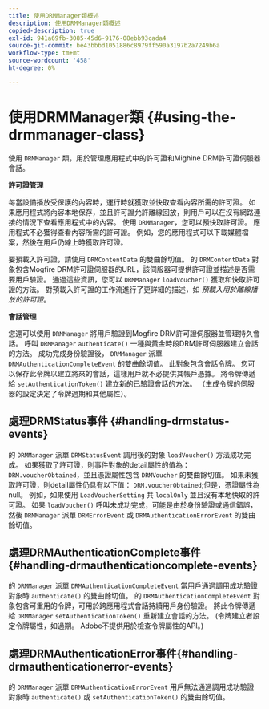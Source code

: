 ```yaml
---
title: 使用DRMManager類概述
description: 使用DRMManager類概述
copied-description: true
exl-id: 941a69fb-3085-45d6-9176-08ebb93cada4
source-git-commit: be43bbbd1051886c8979ff590a3197b2a7249b6a
workflow-type: tm+mt
source-wordcount: '458'
ht-degree: 0%

---
```


# 使用DRMManager類 {#using-the-drmmanager-class}

使用 `DRMManager` 類，用於管理應用程式中的許可證和Mighine DRM許可證伺服器會話。

**許可證管理**

每當設備播放受保護的內容時，運行時就獲取並快取查看內容所需的許可證。 如果應用程式將內容本地保存，並且許可證允許離線回放，則用戶可以在沒有網路連接的情況下查看應用程式中的內容。 使用 `DRMManager`，您可以預快取許可證。 應用程式不必獲得查看內容所需的許可證。 例如，您的應用程式可以下載媒體檔案，然後在用戶仍線上時獲取許可證。

要預載入許可證，請使用 `DRMContentData` 的雙曲餘切值。 的 `DRMContentData` 對象包含Mogfire DRM許可證伺服器的URL，該伺服器可提供許可證並描述是否需要用戶驗證。 通過這些資訊，您可以 `DRMManager` `loadVoucher()` 獲取和快取許可證的方法。 對預載入許可證的工作流進行了更詳細的描述，如 *預載入用於離線播放的許可證*。

**會話管理**

您還可以使用 `DRMManager` 將用戶驗證到Mogfire DRM許可證伺服器並管理持久會話。 呼叫 `DRMManager` `authenticate()` 一種與黃金時段DRM許可伺服器建立會話的方法。 成功完成身份驗證後， `DRMManager` 派單 `DRMAuthenticationCompleteEvent` 的雙曲餘切值。 此對象包含會話令牌。 您可以保存此令牌以建立將來的會話，這樣用戶就不必提供其帳戶憑據。 將令牌傳遞給 `setAuthenticationToken()` 建立新的已驗證會話的方法。 （生成令牌的伺服器的設定決定了令牌過期和其他屬性）。

## 處理DRMStatus事件 {#handling-drmstatus-events}

的 `DRMManager` 派單 `DRMStatusEvent` 調用後的對象 `loadVoucher()` 方法成功完成。 如果獲取了許可證，則事件對象的detail屬性的值為： `DRM.voucherObtained`，並且憑證屬性包含 `DRMVoucher` 的雙曲餘切值。 如果未獲取許可證，則detail屬性仍具有以下值： `DRM.voucherObtained`;但是，憑證屬性為null。 例如，如果使用 `LoadVoucherSetting` 共 `localOnly` 並且沒有本地快取的許可證。 如果 `loadVoucher()` 呼叫未成功完成，可能是由於身份驗證或通信錯誤，然後 `DRMManager` 派單 `DRMErrorEvent` 或 `DRMAuthenticationErrorEvent` 的雙曲餘切值。

## 處理DRMAuthenticationComplete事件{#handling-drmauthenticationcomplete-events}

的 `DRMManager` 派單 `DRMAuthenticationCompleteEvent` 當用戶通過調用成功驗證對象時 `authenticate()` 的雙曲餘切值。 的 `DRMAuthenticationCompleteEvent` 對象包含可重用的令牌，可用於跨應用程式會話持續用戶身份驗證。 將此令牌傳遞給 `DRMManager` `setAuthenticationToken()` 重新建立會話的方法。 (令牌建立者設定令牌屬性，如過期。 Adobe不提供用於檢查令牌屬性的API。)

## 處理DRMAuthenticationError事件{#handling-drmauthenticationerror-events}

的 `DRMManager` 派單 `DRMAuthenticationErrorEvent` 用戶無法通過調用成功驗證對象時 `authenticate()` 或 `setAuthenticationToken()` 的雙曲餘切值。
